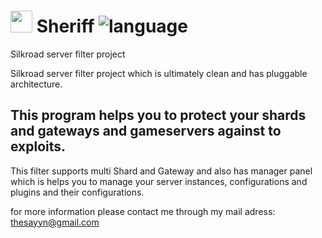 # <img src="Sheriff/sheriff.ico" width="35px" height="35px" /> Sheriff ![language](https://img.shields.io/badge/language-csharp-orange.svg?longCache=true)
Silkroad server filter project 


Silkroad server filter project which is ultimately clean and has pluggable architecture.

## This program helps you to protect your shards and gateways and gameservers against to exploits.

This filter supports multi Shard and Gateway and also has manager panel which is helps you to manage your server instances, configurations and plugins and their configurations.

for more information please contact me through my mail adress: thesayyn@gmail.com